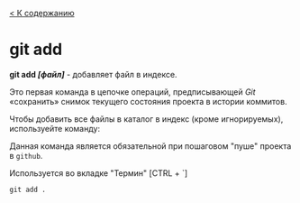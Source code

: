 [< К содержанию](../readme.md)

# git add



__git add *[файл]*__ - добавляет файл в индексе.

Это первая команда в цепочке операций, предписывающей _Git_ «сохранить» снимок текущего состояния проекта в истории коммитов. 


Чтобы добавить все файлы в каталог в индекс (кроме игнорируемых), используейте команду:

Данная команда является обязательной при пошаговом "пуше" проекта в `github`. 


Используется во вкладке  "Термин" [CTRL + `]

```bash=
git add .
```
